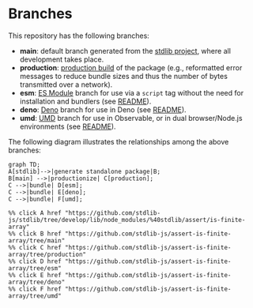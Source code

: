 <!--

@license Apache-2.0

Copyright (c) 2022 The Stdlib Authors.

Licensed under the Apache License, Version 2.0 (the "License");
you may not use this file except in compliance with the License.
You may obtain a copy of the License at

    http://www.apache.org/licenses/LICENSE-2.0

Unless required by applicable law or agreed to in writing, software
distributed under the License is distributed on an "AS IS" BASIS,
WITHOUT WARRANTIES OR CONDITIONS OF ANY KIND, either express or implied.
See the License for the specific language governing permissions and
limitations under the License.

-->

# Branches

This repository has the following branches:

-   **main**: default branch generated from the [stdlib project][stdlib-url], where all development takes place.
-   **production**: [production build][production-url] of the package (e.g., reformatted error messages to reduce bundle sizes and thus the number of bytes transmitted over a network).
-   **esm**: [ES Module][esm-url] branch for use via a `script` tag without the need for installation and bundlers (see [README][esm-readme]).
-   **deno**: [Deno][deno-url] branch for use in Deno (see [README][deno-readme]).
-   **umd**: [UMD][umd-url] branch for use in Observable, or in dual browser/Node.js environments (see [README][umd-readme]).

The following diagram illustrates the relationships among the above branches:

```mermaid
graph TD;
A[stdlib]-->|generate standalone package|B;
B[main] -->|productionize| C[production];
C -->|bundle| D[esm];
C -->|bundle| E[deno];
C -->|bundle| F[umd];

%% click A href "https://github.com/stdlib-js/stdlib/tree/develop/lib/node_modules/%40stdlib/assert/is-finite-array"
%% click B href "https://github.com/stdlib-js/assert-is-finite-array/tree/main"
%% click C href "https://github.com/stdlib-js/assert-is-finite-array/tree/production"
%% click D href "https://github.com/stdlib-js/assert-is-finite-array/tree/esm"
%% click E href "https://github.com/stdlib-js/assert-is-finite-array/tree/deno"
%% click F href "https://github.com/stdlib-js/assert-is-finite-array/tree/umd"
```

[stdlib-url]: https://github.com/stdlib-js/stdlib/tree/develop/lib/node_modules/%40stdlib/assert/is-finite-array
[production-url]: https://github.com/stdlib-js/assert-is-finite-array/tree/production
[deno-url]: https://github.com/stdlib-js/assert-is-finite-array/tree/deno
[deno-readme]: https://github.com/stdlib-js/assert-is-finite-array/blob/deno/README.md
[umd-url]: https://github.com/stdlib-js/assert-is-finite-array/tree/umd
[umd-readme]: https://github.com/stdlib-js/assert-is-finite-array/blob/umd/README.md
[esm-url]: https://github.com/stdlib-js/assert-is-finite-array/tree/esm
[esm-readme]: https://github.com/stdlib-js/assert-is-finite-array/blob/esm/README.md